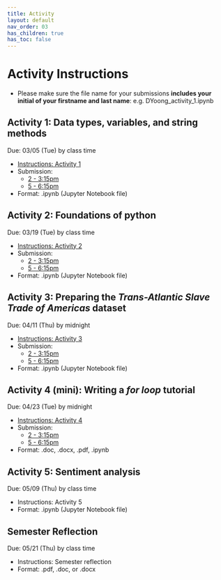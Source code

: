 ```yaml
---
title: Activity
layout: default
nav_order: 03
has_children: true
has_toc: false 
---
```


# Activity Instructions
- Please make sure the file name for your submissions **includes your initial of your firstname and last name**: e.g.  DYoong_activity_1.ipynb

## Activity 1: Data types, variables, and string methods
Due: 03/05 (Tue) by class time
- [Instructions: Activity 1](/assets/activities/activity_1.ipynb)
- Submission: 
    - [2 - 3:15pm](https://www.dropbox.com/request/B8K17Ccy7NFGmsGUM87J)   
    - [5 - 6:15pm](https://www.dropbox.com/request/LhGAgpC0wz3TnaNI2pqL)
- Format: .ipynb (Jupyter Notebook file)

## Activity 2: Foundations of python 
Due: 03/19 (Tue) by class time
- [Instructions: Activity 2](/assets/activities/activity_2.ipynb)
- Submission: 
    - [2 - 3:15pm](https://www.dropbox.com/request/aKigL0SE7WnGIFaOH2tA)   
    - [5 - 6:15pm](https://www.dropbox.com/request/lGCFA6ZA9htDBVPQmLtJ)
- Format: .ipynb (Jupyter Notebook file)

## Activity 3: Preparing the _Trans-Atlantic Slave Trade of Americas_ dataset
Due: 04/11 (Thu) by midnight
- [Instructions: Activity 3](/assets/activities/activity_3.ipynb)
- Submission: 
    - [2 - 3:15pm](https://www.dropbox.com/request/QbGspad7LT8pqrYv4kDc)   
    - [5 - 6:15pm](https://www.dropbox.com/request/rSC9yIbRK23CPOpwtyL4)
- Format: .ipynb (Jupyter Notebook file)

## Activity 4 (mini): Writing a _for loop_ tutorial
Due: 04/23 (Tue) by midnight
- [Instructions: Activity 4](/assets/activities/activity4_mini.pdf)
- Submission: 
    - [2 - 3:15pm](https://www.dropbox.com/request/Sf8TDHWQUe8lhotDZeoS)   
    - [5 - 6:15pm](https://www.dropbox.com/request/BKSr7PLYbLDCoJDBXiwi)
- Format: .doc, .docx, .pdf, .ipynb

## Activity 5: Sentiment analysis
Due: 05/09 (Thu) by class time
- Instructions: Activity 5 
- Format: .ipynb (Jupyter Notebook file)

## Semester Reflection
Due: 05/21 (Thu) by class time
- Instructions: Semester reflection
- Format: .pdf, .doc, or .docx